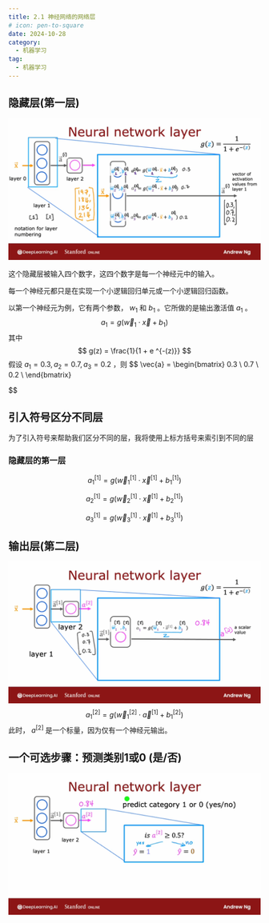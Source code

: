 ```yaml
---
title: 2.1 神经网络的网络层
# icon: pen-to-square
date: 2024-10-28
category:
  - 机器学习
tag:
  - 机器学习
---
```


## 隐藏层(第一层)

![image-20241028100257260](./../../../.vuepress/public/assets/images/Machine_learning/lesson_two/week_one/2.1_Neural_network_layer.assests/image-20241028100257260.png)

这个隐藏层被输入四个数字，这四个数字是每一个神经元中的输入。

每一个神经元都只是在实现一个小逻辑回归单元或一个小逻辑回归函数。

以第一个神经元为例，它有两个参数， $w_1$ 和 $b_1$ 。它所做的是输出激活值 $a_1$ 。
$$
a_1 = g(\vec{w}_1 \cdot \vec{x} + b_1)
$$
其中
$$
g(z) = \frac{1}{1 + e ^{-(z)}}
$$
假设 $a_1 = 0.3, a_2 = 0.7, a_3 = 0.2$ ，则 
$$
\vec{a} = \begin{bmatrix}
	0.3 \\
	0.7 \\
	0.2 \\
\end{bmatrix}

$$

## 引入符号区分不同层

为了引入符号来帮助我们区分不同的层，我将使用上标方括号来索引到不同的层

### 隐藏层的第一层

$$
a_1^{[1]} = g(\vec{w}_1^{[1]} \cdot \vec{x}^{[1]} + b_1^{[1]})
$$

$$
a_2^{[1]} = g(\vec{w}_2^{[1]} \cdot \vec{x}^{[1]} + b_2^{[1]})
$$

$$
a_3^{[1]} = g(\vec{w}_3^{[1]} \cdot \vec{x}^{[1]} + b_3^{[1]})
$$

## 输出层(第二层)

![image-20241028110414321](./../../../.vuepress/public/assets/images/Machine_learning/lesson_two/week_one/2.1_Neural_network_layer.assests/image-20241028110414321.png)
$$
a_1^{[2]} = g(\vec{w}_1^{[2]} \cdot \vec{a}^{[1]} + b_1^{[2]})
$$
此时， $a^{[2]}$ 是一个标量，因为仅有一个神经元输出。

## 一个可选步骤：预测类别1或0 (是/否)

![image-20241028111018512](./../../../.vuepress/public/assets/images/Machine_learning/lesson_two/week_one/2.1_Neural_network_layer.assests/image-20241028111018512.png)